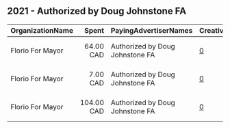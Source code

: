 ## 2021 - Authorized by Doug Johnstone FA 
|OrganizationName|Spent|PayingAdvertiserNames|CreativeUrls|Impressions|Genders|AgeBrackets|CountryCodes|BillingAddresses|CandidateBallotInformation|
|:---|---:|:---|:---|---:|:---|:---|:---|:---|:---|
|Florio For Mayor|64.00 CAD|Authorized by Doug Johnstone FA|[0](https://www.snap.com/political-ads/asset/c5c1dc75302dc789a7db983ccfb21c2a9bd127f8f52a6e31517c494c3bd6f493?mediaType=jpeg)|5,804||17+|canada|"1405 Columbia Road,Castlegar,V1N 4M1,CA"|Florio Vassilakakis|
|Florio For Mayor|7.00 CAD|Authorized by Doug Johnstone FA|[0](https://www.snap.com/political-ads/asset/1a202a85b54e07d8861e4c9ab06811221aab79470a40c65b92baabebd84db019?mediaType=jpeg)|757||17+|canada|"1405 Columbia Road,Castlegar,V1N 4M1,CA"|Florio Vassilakakis|
|Florio For Mayor|104.00 CAD|Authorized by Doug Johnstone FA|[0](https://www.snap.com/political-ads/asset/5e2841d8af9d0cafed02ffd67b3c5db65d030d22c065838ad0bd9dddb360f9e3?mediaType=jpeg)|9,061||18+|canada|"1405 Columbia Road,Castlegar,V1N 4M1,CA"|Florio Vassilakakis|
